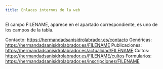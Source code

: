 ```yaml
---
title: Enlaces internos de la web
---
```


El campo FILENAME, aparece en el apartado correspondiente, es uno de los campos de la tabla.

Contacto: https://hermandadsanisidrolabrador.es/contacto
Genéricas: https://hermandadsanisidrolabrador.es/FILENAME
Publicaciones: https://hermandadsanisidrolabrador.es/actualidad/FILENAME
Cultos: https://hermandadsanisidrolabrador.es/FILENAME/cultos
Formularios: https://hermandadsanisidrolabrador.es/inscripciones/FILENAME
